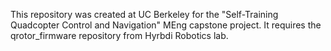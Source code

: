 This repository was created at UC Berkeley for the "Self-Training Quadcopter Control and Navigation" MEng capstone project. 
It requires the qrotor_firmware repository from Hyrbdi Robotics lab.
